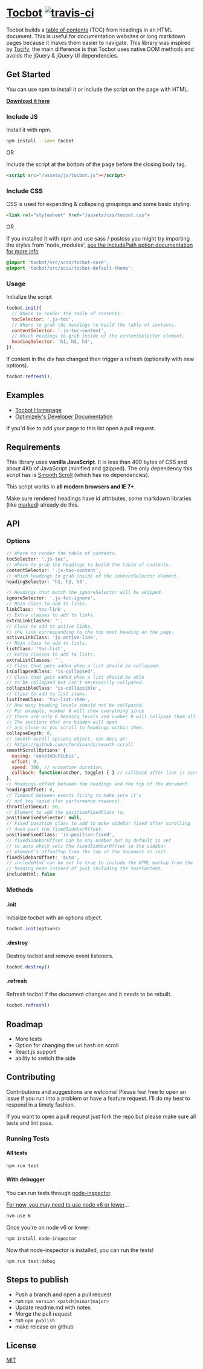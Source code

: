 <h1 class="dn">
<a href="http://tscanlin.github.io/tocbot">Tocbot</a>
<a href="https://travis-ci.org/tscanlin/tocbot" target="_blank"><img src="https://travis-ci.org/tscanlin/tocbot.svg?branch=master" alt="travis-ci" /></a>
</h1>


Tocbot builds a [table of contents](https://en.wikipedia.org/wiki/Table_of_contents) (TOC) from headings in an HTML document. This is useful for documentation websites or long markdown pages because it makes them easier to navigate. This library was inspired by [Tocify](http://gregfranko.com/jquery.tocify.js/), the main difference is that Tocbot uses native DOM methods and avoids the jQuery & jQuery UI dependencies.


## Get Started

You can use npm to install it or include the script on the page with HTML.

[**Download it here**](https://github.com/tscanlin/tocbot/releases/)


### Include JS

Install it with npm.

```sh
npm install --save tocbot
```

OR

Include the script at the bottom of the page before the closing body tag.

```html
<script src="/assets/js/tocbot.js"></script>
```


### Include CSS

CSS is used for expanding & collapsing groupings and some basic styling.

```html
<link rel="stylesheet" href="/assets/css/tocbot.css">
```

OR

If you installed it with npm and use sass / postcss you might try importing the styles from 'node_modules', [see the includePath option documentation for more info](https://github.com/sass/node-sass#includepaths)

```scss
@import 'tocbot/src/scss/tocbot-core';
@import 'tocbot/src/scss/tocbot-default-theme';
```


### Usage

Initialize the script

```js
tocbot.init({
  // Where to render the table of contents.
  tocSelector: '.js-toc',
  // Where to grab the headings to build the table of contents.
  contentSelector: '.js-toc-content',
  // Which headings to grab inside of the contentSelector element.
  headingSelector: 'h1, h2, h3',
});
```

If content in the div has changed then trigger a refresh (optionally with new options).

```javascript
tocbot.refresh();
```


## Examples

- [Tocbot Homepage](http://tscanlin.github.io/tocbot/)
- [Optimizely's Developer Documentation](https://developers.optimizely.com/x/solutions/javascript/reference/index.html)

If you'd like to add your page to this list open a pull request.


## Requirements

This library uses **vanilla JavaScript**. It is less than 400 bytes of CSS and about 4Kb of JavaScript (minified and gzipped). The only dependency this script has is [Smooth Scroll](https://github.com/cferdinandi/smooth-scroll) (which has no dependencies).

This script works in **all modern browsers and IE 7+**.

Make sure rendered headings have id attributes, some markdown libraries (like [marked](https://github.com/chjj/marked)) already do this.


## API

### Options

```javascript
// Where to render the table of contents.
tocSelector: '.js-toc',
// Where to grab the headings to build the table of contents.
contentSelector: '.js-toc-content',
// Which headings to grab inside of the contentSelector element.
headingSelector: 'h1, h2, h3',

// Headings that match the ignoreSelector will be skipped.
ignoreSelector: '.js-toc-ignore',
// Main class to add to links.
linkClass: 'toc-link',
// Extra classes to add to links.
extraLinkClasses: '',
// Class to add to active links,
// the link corresponding to the top most heading on the page.
activeLinkClass: 'is-active-link',
// Main class to add to lists.
listClass: 'toc-list',
// Extra classes to add to lists.
extraListClasses: '',
// Class that gets added when a list should be collapsed.
isCollapsedClass: 'is-collapsed',
// Class that gets added when a list should be able
// to be collapsed but isn't necessarily collpased.
collapsibleClass: 'is-collapsible',
// Class to add to list items.
listItemClass: 'toc-list-item',
// How many heading levels should not be collpased.
// For example, number 6 will show everything since
// there are only 6 heading levels and number 0 will collpase them all.
// The sections that are hidden will open
// and close as you scroll to headings within them.
collapseDepth: 0,
// smooth-scroll options object, see docs at:
// https://github.com/cferdinandi/smooth-scroll
smoothScrollOptions: {
  easing: 'easeInOutCubic',
  offset: 0,
  speed: 300, // animation duration.
  callback: function(anchor, toggle) { } // callback after link is scrolled to.
},
// Headings offset between the headings and the top of the document.
headingsOffset: 0,
// Timeout between events firing to make sure it's
// not too rapid (for performance reasons).
throttleTimeout: 50,
// Element to add the positionFixedClass to.
positionFixedSelector: null,
// Fixed position class to add to make sidebar fixed after scrolling
// down past the fixedSidebarOffset.
positionFixedClass: 'is-position-fixed',
// fixedSidebarOffset can be any number but by default is set
// to auto which sets the fixedSidebarOffset to the sidebar
// element's offsetTop from the top of the document on init.
fixedSidebarOffset: 'auto',
// includeHtml can be set to true to include the HTML markup from the
// heading node instead of just including the textContent.
includeHtml: false
```


### Methods

#### .init

Initialize tocbot with an options object.

```javascript
tocbot.init(options)
```

#### .destroy

Destroy tocbot and remove event listeners.

```javascript
tocbot.destroy()
```

#### .refresh

Refresh tocbot if the document changes and it needs to be rebuilt.

```javascript
tocbot.refresh()
```


## Roadmap

- More tests
- Option for changing the url hash on scroll
- React.js support
- ability to switch the side


## Contributing

Contributions and suggestions are welcome! Please feel free to open an issue if you run into a problem or have a feature request. I'll do my best to respond in a timely fashion.

If you want to open a pull request just fork the repo but please make sure all tests and lint pass.


### Running Tests

#### All tests
```bash
npm run test
```

#### With debugger
You can run tests through [node-inspector](https://github.com/node-inspector/node-inspector).

[For now, you may need to use node v6 or lower](https://github.com/node-inspector/node-inspector/issues/950#issuecomment-264289415)...
```bash
nvm use 6
```

Once you're on node v6 or lower:
```bash
npm install node-inspector
```

Now that node-inspector is installed, you can run the tests!
```
npm run test:debug
```

## Steps to publish

- Push a branch and open a pull request
- run `npm version <patch|minor|major>`
- Update readme.md with notes
- Merge the pull request
- run `npm publish`
- make release on github


## License

[MIT]('http://opensource.org/licenses/MIT')
